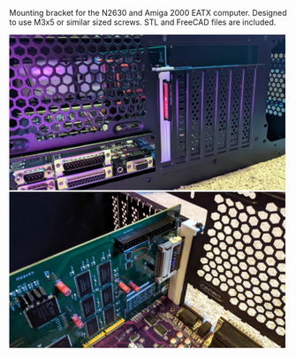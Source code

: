 Mounting bracket for the N2630 and Amiga 2000 EATX computer. Designed to use M3x5 or similar sized screws. STL and FreeCAD files are included.

<img src="/Images/EATX-Bracket1.jpg" width=500>
<img src="/Images/EATX-Bracket2.jpg" width=500>

